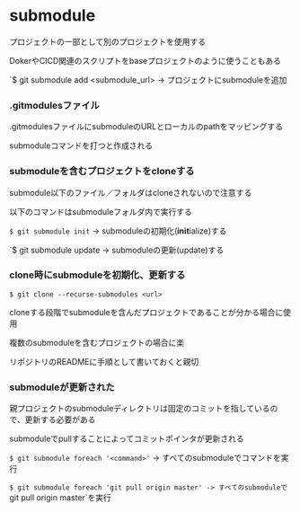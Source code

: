# submodule

プロジェクトの一部として別のプロジェクトを使用する

DokerやCICD関連のスクリプトをbaseプロジェクトのように使うこともある

`$ git submodule add <submodule_url> -> プロジェクトにsubmoduleを追加

### .gitmodulesファイル

.gitmodulesファイルにsubmoduleのURLとローカルのpathをマッピングする

submoduleコマンドを打つと作成される

### submoduleを含むプロジェクトをcloneする

submodule以下のファイル／フォルダはcloneされないので注意する

以下のコマンドはsubmoduleフォルダ内で実行する

`$ git submodule init` -> submoduleの初期化(**init**ialize)する

`$ git submodule update -> submoduleの更新(update)する

### clone時にsubmoduleを初期化、更新する

`$ git clone --recurse-submodules <url>` 

cloneする段階でsubmoduleを含んだプロジェクトであることが分かる場合に使用

複数のsubmoduleを含むプロジェクトの場合に楽

リポジトリのREADMEに手順として書いておくと親切

### submoduleが更新された

親プロジェクトのsubmoduleディレクトリは固定のコミットを指しているので、更新する必要がある

submoduleでpullすることによってコミットポインタが更新される

`$ git submodule foreach '<command>'` -> すべてのsubmoduleでコマンドを実行

`$ git submodule foreach 'git pull origin master' -> すべてのsubmoduleで`git pull origin master`を実行

